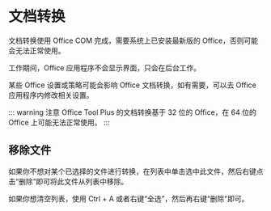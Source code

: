 # 文档转换

文档转换使用 Office COM 完成，需要系统上已安装最新版的 Office，否则可能会无法正常使用。

工作期间，Office 应用程序不会显示界面，只会在后台工作。

某些 Office 设置或策略可能会影响 Office 文档转换，如有需要，可以去 Office 应用程序内修改相关设置。

::: warning 注意
Office Tool Plus 的文档转换基于 32 位的 Office，在 64 位的 Office 上可能无法正常使用。
:::

## 移除文件

如果你不想对某个已选择的文件进行转换，在列表中单击选中此文件，然后右键点击“删除”即可将此文件从列表中移除。

如果你想清空列表，使用 Ctrl + A 或者右键“全选”，然后再右键“删除”即可。
